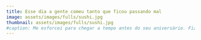```yaml
---
title: Esse dia a gente comeu tanto que ficou passando mal 
image: assets/images/fulls/sushi.jpg
thumbnail: assets/images/fulls/sushi.jpg
#caption: Me esforcei para chegar a tempo antes do seu aniversário. Fiz de tudo pra você sorrir. :) 
---
```

